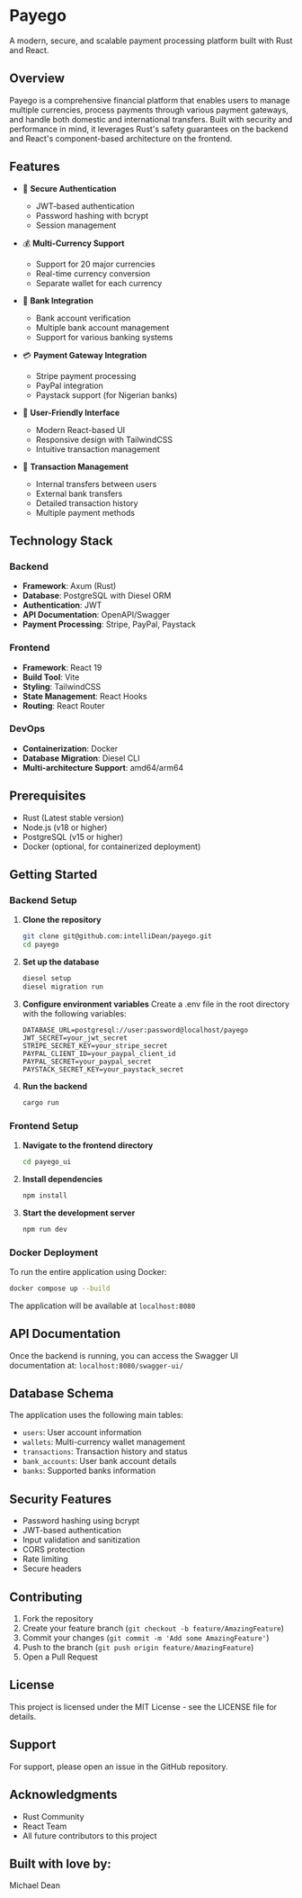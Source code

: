 # Payego

A modern, secure, and scalable payment processing platform built with Rust and React.

## Overview

Payego is a comprehensive financial platform that enables users to manage multiple currencies, process payments through various payment gateways, and handle both domestic and international transfers. Built with security and performance in mind, it leverages Rust's safety guarantees on the backend and React's component-based architecture on the frontend.

## Features

- 🔐 **Secure Authentication**
  - JWT-based authentication
  - Password hashing with bcrypt
  - Session management

- 💰 **Multi-Currency Support**
  - Support for 20 major currencies
  - Real-time currency conversion
  - Separate wallet for each currency

- 🏦 **Bank Integration**
  - Bank account verification
  - Multiple bank account management
  - Support for various banking systems

- 💳 **Payment Gateway Integration**
  - Stripe payment processing
  - PayPal integration
  - Paystack support (for Nigerian banks)

- 📱 **User-Friendly Interface**
  - Modern React-based UI
  - Responsive design with TailwindCSS
  - Intuitive transaction management

- 🔄 **Transaction Management**
  - Internal transfers between users
  - External bank transfers
  - Detailed transaction history
  - Multiple payment methods

## Technology Stack

### Backend

- **Framework**: Axum (Rust)
- **Database**: PostgreSQL with Diesel ORM
- **Authentication**: JWT
- **API Documentation**: OpenAPI/Swagger
- **Payment Processing**: Stripe, PayPal, Paystack

### Frontend

- **Framework**: React 19
- **Build Tool**: Vite
- **Styling**: TailwindCSS
- **State Management**: React Hooks
- **Routing**: React Router

### DevOps

- **Containerization**: Docker
- **Database Migration**: Diesel CLI
- **Multi-architecture Support**: amd64/arm64

## Prerequisites

- Rust (Latest stable version)
- Node.js (v18 or higher)
- PostgreSQL (v15 or higher)
- Docker (optional, for containerized deployment)

## Getting Started

### Backend Setup

1. **Clone the repository**
   ```bash
   git clone git@github.com:intelliDean/payego.git
   cd payego
   ```

2. **Set up the database**
   ```bash
   diesel setup
   diesel migration run
   ```

3. **Configure environment variables**
   Create a .env file in the root directory with the following variables:
   ```env
   DATABASE_URL=postgresql://user:password@localhost/payego
   JWT_SECRET=your_jwt_secret
   STRIPE_SECRET_KEY=your_stripe_secret
   PAYPAL_CLIENT_ID=your_paypal_client_id
   PAYPAL_SECRET=your_paypal_secret
   PAYSTACK_SECRET_KEY=your_paystack_secret
   ```

4. **Run the backend**
   ```bash
   cargo run
   ```

### Frontend Setup

1. **Navigate to the frontend directory**
   ```bash
   cd payego_ui
   ```

2. **Install dependencies**
   ```bash
   npm install
   ```

3. **Start the development server**
   ```bash
   npm run dev
   ```

### Docker Deployment

To run the entire application using Docker:

```bash
docker compose up --build
```

The application will be available at `localhost:8080`

## API Documentation

Once the backend is running, you can access the Swagger UI documentation at:
`localhost:8080/swagger-ui/`

## Database Schema

The application uses the following main tables:

- `users`: User account information
- `wallets`: Multi-currency wallet management
- `transactions`: Transaction history and status
- `bank_accounts`: User bank account details
- `banks`: Supported banks information

## Security Features

- Password hashing using bcrypt
- JWT-based authentication
- Input validation and sanitization
- CORS protection
- Rate limiting
- Secure headers

## Contributing

1. Fork the repository
2. Create your feature branch (`git checkout -b feature/AmazingFeature`)
3. Commit your changes (`git commit -m 'Add some AmazingFeature'`)
4. Push to the branch (`git push origin feature/AmazingFeature`)
5. Open a Pull Request

## License

This project is licensed under the MIT License - see the LICENSE file for details.

## Support

For support, please open an issue in the GitHub repository.

## Acknowledgments

- Rust Community
- React Team
- All future contributors to this project

## Built with love by: 
Michael Dean